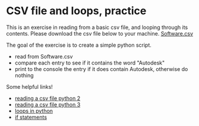 # CSV file and loops, practice 

This is an exercise in reading from a basic csv file, and looping through its contents. Please download the csv file below to your machine.
[Software.csv](Software.csv)

The goal of the exercise is to create a simple python script.
* read from Software.csv
* compare each entry to see if it contains the word "Autodesk"
* print to the console the entry if it does contain Autodesk, otherwise do nothing

Some helpful links!

* [reading a csv file python 2](https://docs.python.org/2/library/csv.html)
* [reading a csv file python 3](https://docs.python.org/3/library/csv.html)
* [loops in python](https://wiki.python.org/moin/ForLoop)
* [if statements](http://anh.cs.luc.edu/python/hands-on/3.1/handsonHtml/ifstatements.html)

